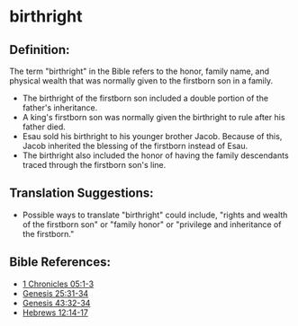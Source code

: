 # birthright #

## Definition: ##

The term "birthright" in the Bible refers to the honor, family name, and physical wealth that was normally given to the firstborn son in a family.

* The birthright of the firstborn son included a double portion of the father's inheritance.
* A king's firstborn son was normally given the birthright to rule after his father died.
* Esau sold his birthright to his younger brother Jacob. Because of this, Jacob inherited the blessing of the firstborn instead of Esau.
* The birthright also included the honor of having the family descendants traced through the firstborn son's line.

## Translation Suggestions: ##

* Possible ways to translate "birthright" could include, "rights and wealth of the firstborn son" or "family honor" or "privilege and inheritance of the firstborn." 
  



## Bible References: ##

* [1 Chronicles 05:1-3](en/tn/1ch/help/05/01)
* [Genesis 25:31-34](en/tn/gen/help/25/31)
* [Genesis 43:32-34](en/tn/gen/help/43/32)
* [Hebrews 12:14-17](en/tn/heb/help/12/14)